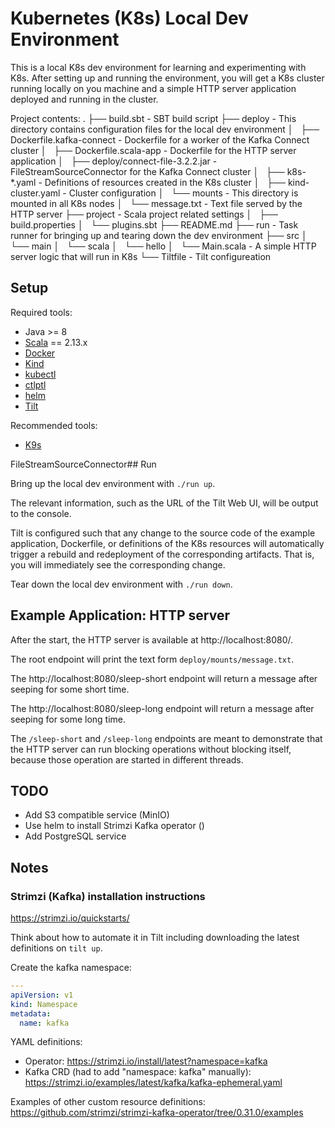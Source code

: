 # Kubernetes (K8s) Local Dev Environment

This is a local K8s dev environment for learning and experimenting with
K8s. After setting up and running the environment, you will get a K8s cluster
running locally on you machine and a simple HTTP server application deployed
and running in the cluster.

Project contents:
.
├── build.sbt                         - SBT build script
├── deploy                            - This directory contains configuration files for the local dev environment
│   ├── Dockerfile.kafka-connect      - Dockerfile for a worker of the Kafka Connect cluster
│   ├── Dockerfile.scala-app          - Dockerfile for the HTTP server application
│   ├── deploy/connect-file-3.2.2.jar - FileStreamSourceConnector for the Kafka Connect cluster
│   ├── k8s-*.yaml                    - Definitions of resources created in the K8s cluster
│   ├── kind-cluster.yaml             - Cluster configuration
│   └── mounts                        - This directory is mounted in all K8s nodes
│       └── message.txt               - Text file served by the HTTP server
├── project                           - Scala project related settings
│   ├── build.properties
│   └── plugins.sbt
├── README.md
├── run                               - Task runner for bringing up and tearing down the dev environment
├── src
│   └── main
│       └── scala
│           └── hello
│               └── Main.scala        - A simple HTTP server logic that will run in K8s
└── Tiltfile                          - Tilt configureation

## Setup

Required tools:
* Java >= 8
* [Scala](https://get-coursier.io/docs/cli-installation) == 2.13.x
* [Docker](https://docs.docker.com/get-docker/)
* [Kind](https://kind.sigs.k8s.io/docs/user/quick-start/#installation)
* [kubectl](https://kubernetes.io/docs/tasks/tools/#kubectl)
* [ctlptl](https://github.com/tilt-dev/ctlptl#how-do-i-install-it)
* [helm](https://helm.sh/docs/intro/install/)
* [Tilt](https://docs.tilt.dev/install.html)

Recommended tools:
* [K9s](https://github.com/derailed/k9s/releases)

FileStreamSourceConnector## Run

Bring up the local dev environment with `./run up`. 

The relevant information, such as the URL of the Tilt Web UI, will be output to
the console. 

Tilt is configured such that any change to the source code of the example
application, Dockerfile, or definitions of the K8s resources will automatically
trigger a rebuild and redeployment of the corresponding artifacts. That is, you
will immediately see the corresponding change.

Tear down the local dev environment with `./run down`.

## Example Application: HTTP server

After the start, the HTTP server is available at http://localhost:8080/.

The root endpoint will print the text form `deploy/mounts/message.txt`.

The http://localhost:8080/sleep-short endpoint will return a message after
seeping for some short time.

The http://localhost:8080/sleep-long endpoint will return a message after
seeping for some long time.

The `/sleep-short` and `/sleep-long` endpoints are meant to demonstrate that the
HTTP server can run blocking operations without blocking itself, because those
operation are started in different threads.

## TODO

* Add S3 compatible service (MinIO)
* Use helm to install Strimzi Kafka operator ()
* Add PostgreSQL service

## Notes

### Strimzi (Kafka) installation instructions

https://strimzi.io/quickstarts/

Think about how to automate it in Tilt including downloading the latest definitions on `tilt up`.

Create the kafka namespace:
``` yaml
---
apiVersion: v1
kind: Namespace
metadata:
  name: kafka

```
YAML definitions:
* Operator: https://strimzi.io/install/latest?namespace=kafka
* Kafka CRD (had to add "namespace: kafka" manually): https://strimzi.io/examples/latest/kafka/kafka-ephemeral.yaml

Examples of other custom resource definitions: https://github.com/strimzi/strimzi-kafka-operator/tree/0.31.0/examples
